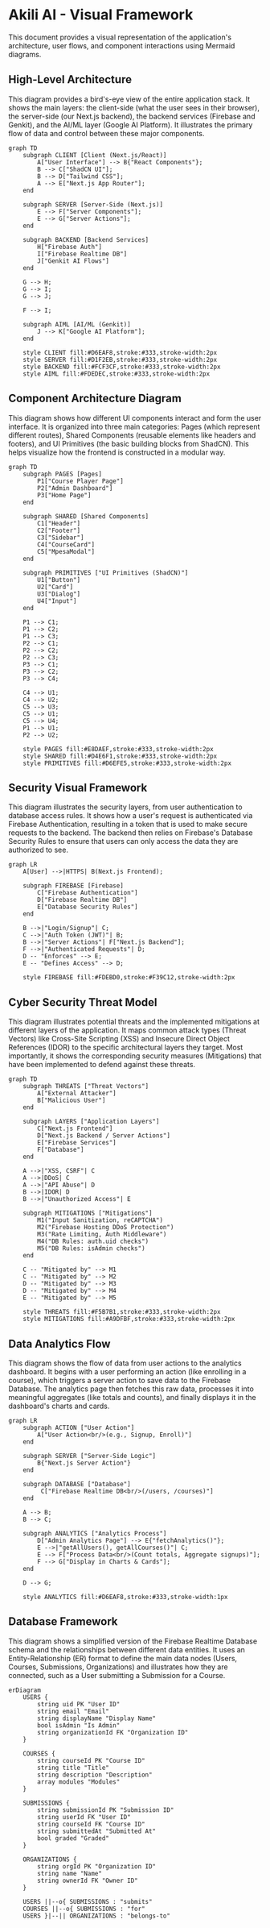 
# Akili AI - Visual Framework

This document provides a visual representation of the application's architecture, user flows, and component interactions using Mermaid diagrams.

## High-Level Architecture
This diagram provides a bird's-eye view of the entire application stack. It shows the main layers: the client-side (what the user sees in their browser), the server-side (our Next.js backend), the backend services (Firebase and Genkit), and the AI/ML layer (Google AI Platform). It illustrates the primary flow of data and control between these major components.

```mermaid
graph TD
    subgraph CLIENT [Client (Next.js/React)]
        A["User Interface"] --> B{"React Components"};
        B --> C["ShadCN UI"];
        B --> D["Tailwind CSS"];
        A --> E["Next.js App Router"];
    end

    subgraph SERVER [Server-Side (Next.js)]
        E --> F["Server Components"];
        E --> G["Server Actions"];
    end

    subgraph BACKEND [Backend Services]
        H["Firebase Auth"]
        I["Firebase Realtime DB"]
        J["Genkit AI Flows"]
    end

    G --> H;
    G --> I;
    G --> J;

    F --> I;

    subgraph AIML [AI/ML (Genkit)]
        J --> K["Google AI Platform"];
    end

    style CLIENT fill:#D6EAF8,stroke:#333,stroke-width:2px
    style SERVER fill:#D1F2EB,stroke:#333,stroke-width:2px
    style BACKEND fill:#FCF3CF,stroke:#333,stroke-width:2px
    style AIML fill:#FDEDEC,stroke:#333,stroke-width:2px
```

## Component Architecture Diagram
This diagram shows how different UI components interact and form the user interface. It is organized into three main categories: Pages (which represent different routes), Shared Components (reusable elements like headers and footers), and UI Primitives (the basic building blocks from ShadCN). This helps visualize how the frontend is constructed in a modular way.

```mermaid
graph TD
    subgraph PAGES [Pages]
        P1["Course Player Page"]
        P2["Admin Dashboard"]
        P3["Home Page"]
    end

    subgraph SHARED [Shared Components]
        C1["Header"]
        C2["Footer"]
        C3["Sidebar"]
        C4["CourseCard"]
        C5["MpesaModal"]
    end

    subgraph PRIMITIVES ["UI Primitives (ShadCN)"]
        U1["Button"]
        U2["Card"]
        U3["Dialog"]
        U4["Input"]
    end

    P1 --> C1;
    P1 --> C2;
    P1 --> C3;
    P2 --> C1;
    P2 --> C2;
    P2 --> C3;
    P3 --> C1;
    P3 --> C2;
    P3 --> C4;

    C4 --> U1;
    C4 --> U2;
    C5 --> U3;
    C5 --> U1;
    C5 --> U4;
    P1 --> U1;
    P2 --> U2;

    style PAGES fill:#E8DAEF,stroke:#333,stroke-width:2px
    style SHARED fill:#D4E6F1,stroke:#333,stroke-width:2px
    style PRIMITIVES fill:#D6EFE5,stroke:#333,stroke-width:2px
```

## Security Visual Framework
This diagram illustrates the security layers, from user authentication to database access rules. It shows how a user's request is authenticated via Firebase Authentication, resulting in a token that is used to make secure requests to the backend. The backend then relies on Firebase's Database Security Rules to ensure that users can only access the data they are authorized to see.

```mermaid
graph LR
    A[User] -->|HTTPS| B(Next.js Frontend);

    subgraph FIREBASE [Firebase]
        C["Firebase Authentication"]
        D["Firebase Realtime DB"]
        E["Database Security Rules"]
    end

    B -->|"Login/Signup"| C;
    C -->|"Auth Token (JWT)"| B;
    B -->|"Server Actions"| F["Next.js Backend"];
    F -->|"Authenticated Requests"| D;
    D -- "Enforces" --> E;
    E -- "Defines Access" --> D;

    style FIREBASE fill:#FDEBD0,stroke:#F39C12,stroke-width:2px
```

## Cyber Security Threat Model
This diagram illustrates potential threats and the implemented mitigations at different layers of the application. It maps common attack types (Threat Vectors) like Cross-Site Scripting (XSS) and Insecure Direct Object References (IDOR) to the specific architectural layers they target. Most importantly, it shows the corresponding security measures (Mitigations) that have been implemented to defend against these threats.

```mermaid
graph TD
    subgraph THREATS ["Threat Vectors"]
        A["External Attacker"]
        B["Malicious User"]
    end
    
    subgraph LAYERS ["Application Layers"]
        C["Next.js Frontend"]
        D["Next.js Backend / Server Actions"]
        E["Firebase Services"]
        F["Database"]
    end
    
    A -->|"XSS, CSRF"| C
    A -->|DDoS| C
    A -->|"API Abuse"| D
    B -->|IDOR| D
    B -->|"Unauthorized Access"| E
    
    subgraph MITIGATIONS ["Mitigations"]
        M1("Input Sanitization, reCAPTCHA")
        M2("Firebase Hosting DDoS Protection")
        M3("Rate Limiting, Auth Middleware")
        M4("DB Rules: auth.uid checks")
        M5("DB Rules: isAdmin checks")
    end
    
    C -- "Mitigated by" --> M1
    C -- "Mitigated by" --> M2
    D -- "Mitigated by" --> M3
    D -- "Mitigated by" --> M4
    E -- "Mitigated by" --> M5
    
    style THREATS fill:#F5B7B1,stroke:#333,stroke-width:2px
    style MITIGATIONS fill:#A9DFBF,stroke:#333,stroke-width:2px
```

## Data Analytics Flow
This diagram shows the flow of data from user actions to the analytics dashboard. It begins with a user performing an action (like enrolling in a course), which triggers a server action to save data to the Firebase Database. The analytics page then fetches this raw data, processes it into meaningful aggregates (like totals and counts), and finally displays it in the dashboard's charts and cards.

```mermaid
graph LR
    subgraph ACTION ["User Action"]
        A["User Action<br/>(e.g., Signup, Enroll)"]
    end
    
    subgraph SERVER ["Server-Side Logic"]
        B{"Next.js Server Action"}
    end

    subgraph DATABASE ["Database"]
         C["Firebase Realtime DB<br/>(/users, /courses)"]
    end
    
    A --> B;
    B --> C;
    
    subgraph ANALYTICS ["Analytics Process"]
        D["Admin Analytics Page"] --> E{"fetchAnalytics()"};
        E -->|"getAllUsers(), getAllCourses()"| C;
        E --> F["Process Data<br/>(Count totals, Aggregate signups)"];
        F --> G["Display in Charts & Cards"];
    end
    
    D --> G;

    style ANALYTICS fill:#D6EAF8,stroke:#333,stroke-width:1px
```

## Database Framework
This diagram shows a simplified version of the Firebase Realtime Database schema and the relationships between different data entities. It uses an Entity-Relationship (ER) format to define the main data nodes (Users, Courses, Submissions, Organizations) and illustrates how they are connected, such as a User submitting a Submission for a Course.

```mermaid
erDiagram
    USERS {
        string uid PK "User ID"
        string email "Email"
        string displayName "Display Name"
        bool isAdmin "Is Admin"
        string organizationId FK "Organization ID"
    }

    COURSES {
        string courseId PK "Course ID"
        string title "Title"
        string description "Description"
        array modules "Modules"
    }

    SUBMISSIONS {
        string submissionId PK "Submission ID"
        string userId FK "User ID"
        string courseId FK "Course ID"
        string submittedAt "Submitted At"
        bool graded "Graded"
    }

    ORGANIZATIONS {
        string orgId PK "Organization ID"
        string name "Name"
        string ownerId FK "Owner ID"
    }

    USERS ||--o{ SUBMISSIONS : "submits"
    COURSES ||--o{ SUBMISSIONS : "for"
    USERS }|--|| ORGANIZATIONS : "belongs-to"
```
